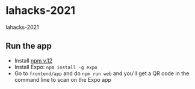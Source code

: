 # lahacks-2021
lahacks-2021

## Run the app
- Install [npm v.12](https://nodejs.org/en/download/)
- Install Expo: `npm install -g expo`
- Go to `frontend/app` and do `npm run web` and you'll get a QR code in the command line to scan on the Expo app